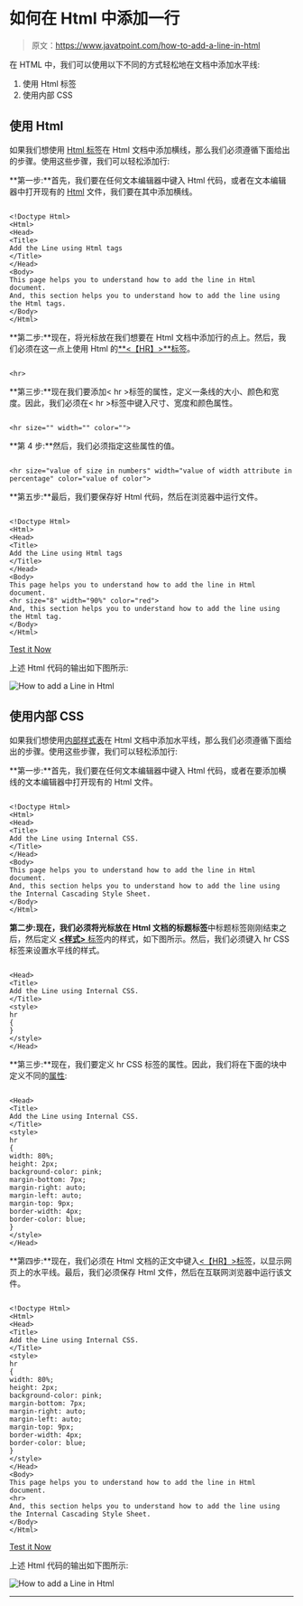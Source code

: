 # 如何在 Html 中添加一行

> 原文：<https://www.javatpoint.com/how-to-add-a-line-in-html>

在 HTML 中，我们可以使用以下不同的方式轻松地在文档中添加水平线:

1.  使用 Html 标签
2.  使用内部 CSS

## 使用 Html

如果我们想使用 [Html 标签](https://www.javatpoint.com/html-tags)在 Html 文档中添加横线，那么我们必须遵循下面给出的步骤。使用这些步骤，我们可以轻松添加行:

**第一步:**首先，我们要在任何文本编辑器中键入 Html 代码，或者在文本编辑器中打开现有的 [Html](https://www.javatpoint.com/html-tutorial) 文件，我们要在其中添加横线。

```

<!Doctype Html>
<Html>   
<Head>    
<Title>   
Add the Line using Html tags
</Title>
</Head>
<Body> 
This page helps you to understand how to add the line in Html document.
And, this section helps you to understand how to add the line using the Html tags.
</Body> 
</Html>

```

**第二步:**现在，将光标放在我们想要在 Html 文档中添加行的点上。然后，我们必须在这一点上使用 Html 的[**<【HR】>**标签](https://www.javatpoint.com/html-hr-tag)。

```

<hr>

```

**第三步:**现在我们要添加< hr >标签的属性，定义一条线的大小、颜色和宽度。因此，我们必须在< hr >标签中键入尺寸、宽度和颜色属性。

```

<hr size="" width="" color="">

```

**第 4 步:**然后，我们必须指定这些属性的值。

```

<hr size="value of size in numbers" width="value of width attribute in percentage" color="value of color">

```

**第五步:**最后，我们要保存好 Html 代码，然后在浏览器中运行文件。

```

<!Doctype Html>
<Html>   
<Head>    
<Title>   
Add the Line using Html tags
</Title>
</Head>
<Body> 
This page helps you to understand how to add the line in Html document.
<hr size="8" width="90%" color="red">
And, this section helps you to understand how to add the line using the Html tag.
</Body> 
</Html>

```

[Test it Now](https://www.javatpoint.com/oprweb/test.jsp?filename=How-to-add-a-Line-in-Html-1)

上述 Html 代码的输出如下图所示:

![How to add a Line in Html](img/3e431d273f066faa5df7eb3f06a2ca30.png)

## 使用内部 CSS

如果我们想使用[内部样式表](https://www.javatpoint.com/internal-css)在 Html 文档中添加水平线，那么我们必须遵循下面给出的步骤。使用这些步骤，我们可以轻松添加行:

**第一步:**首先，我们要在任何文本编辑器中键入 Html 代码，或者在要添加横线的文本编辑器中打开现有的 Html 文件。

```

<!Doctype Html>
<Html>   
<Head>    
<Title>   
Add the Line using Internal CSS. 
</Title>
</Head>
<Body> 
This page helps you to understand how to add the line in Html document.
And, this section helps you to understand how to add the line using the Internal Cascading Style Sheet.
</Body> 
</Html>

```

**第二步:**现在，我们必须将光标放在 Html 文档的**标题标签**中标题标签刚刚结束之后，然后定义 [**<样式>** 标签](https://www.javatpoint.com/html-style)内的样式，如下图所示。然后，我们必须键入 hr CSS 标签来设置水平线的样式。

```

<Head>    
<Title>   
Add the Line using Internal CSS. 
</Title>
<style>
hr
{
}
</style>
</Head>

```

**第三步:**现在，我们要定义 hr CSS 标签的属性。因此，我们将在下面的块中定义不同的[属性](https://www.javatpoint.com/html-attributes):

```

<Head>    
<Title>   
Add the Line using Internal CSS. 
</Title>
<style>
hr
{
width: 80%;
height: 2px;
background-color: pink;
margin-bottom: 7px;
margin-right: auto;
margin-left: auto;
margin-top: 9px;
border-width: 4px;
border-color: blue;
}
</style>
</Head>

```

**第四步:**现在，我们必须在 Html 文档的正文中键入[<【HR】>标签](https://www.javatpoint.com/html-hr-tag)，以显示网页上的水平线。最后，我们必须保存 Html 文件，然后在互联网浏览器中运行该文件。

```

<!Doctype Html>
<Html>   
<Head>    
<Title>   
Add the Line using Internal CSS. 
</Title>
<style>
hr
{
width: 80%;
height: 2px;
background-color: pink;
margin-bottom: 7px;
margin-right: auto;
margin-left: auto;
margin-top: 9px;
border-width: 4px;
border-color: blue;
}
</style>
</Head>
<Body> 
This page helps you to understand how to add the line in Html document.
<hr>
And, this section helps you to understand how to add the line using the Internal Cascading Style Sheet.
</Body> 
</Html>

```

[Test it Now](https://www.javatpoint.com/oprweb/test.jsp?filename=How-to-add-a-Line-in-Html-2)

上述 Html 代码的输出如下图所示:

![How to add a Line in Html](img/4771ff70068723389f59235c5053622d.png)

* * *